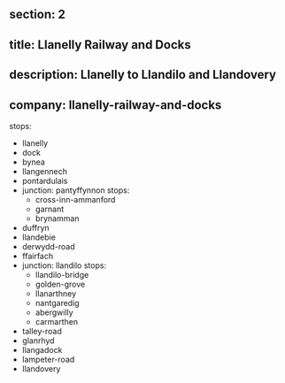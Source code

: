 section: 2
----
title: Llanelly Railway and Docks
----
description: Llanelly to Llandilo and Llandovery
----
company: llanelly-railway-and-docks
----
stops:
- llanelly
- dock
- bynea
- llangennech
- pontardulais
- junction: pantyffynnon
  stops:
    - cross-inn-ammanford
    - garnant
    - brynamman
- duffryn
- llandebie
- derwydd-road
- ffairfach
- junction: llandilo
  stops:
    - llandilo-bridge
    - golden-grove
    - llanarthney
    - nantgaredig
    - abergwilly
    - carmarthen
- talley-road
- glanrhyd
- llangadock
- lampeter-road
- llandovery
